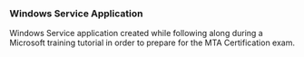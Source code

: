 ### Windows Service Application

Windows Service application created while following along during a Microsoft training tutorial in order to prepare for the MTA Certification exam.
